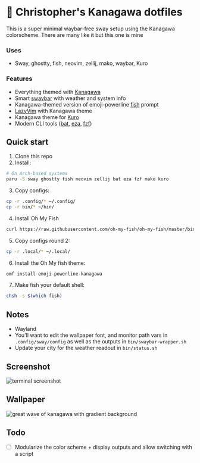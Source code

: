 # 🌊 Christopher's Kanagawa dotfiles

This is a super minimal waybar-free sway setup using the Kanagawa colorscheme. There are many like it but this one is mine

### Uses
- Sway, ghostty, fish, neovim, zellij, mako, waybar, Kuro

### Features
- Everything themed with [Kanagawa](https://github.com/rebelot/kanagawa.nvim)
- Smart [swaybar](https://man.archlinux.org/man/sway-bar.5) with weather and system info
- Kanagawa-themed version of emoji-powerline [fish](https://github.com/fish-shell/fish-shell) prompt
- [LazyVim](https://www.lazyvim.org/) with Kanagawa theme 
- Kanagawa theme for [Kuro](https://github.com/davidsmorais/kuro)
- Modern CLI tools ([bat](https://github.com/sharkdp/bat), [eza](https://github.com/eza-community/eza), [fzf](https://github.com/junegunn/fzf))

## Quick start

1. Clone this repo
2. Install:
```bash
# On Arch-based systems
paru -S sway ghostty fish neovim zellij bat eza fzf mako kuro
```

3. Copy configs:
```bash
cp -r .config/* ~/.config/
cp -r bin/* ~/bin/
```

4. Install Oh My Fish
```bash
curl https://raw.githubusercontent.com/oh-my-fish/oh-my-fish/master/bin/install | fish
```

5. Copy configs round 2:
```bash
cp -r .local/* ~/.local/
```

6. Install the Oh My fish theme:
```bash
omf install emoji-powerline-kanagawa
```

7. Make fish your default shell:
```bash
chsh -s $(which fish)
```

## Notes

- Wayland
- You'll want to edit the wallpaper font, and monitor path vars in `.config/sway/config` as well as the outputs in `bin/swaybar-wrapper.sh`
- Update your city for the weather readout in `bin/status.sh`

## Screenshot
![terminal screenshot](https://i.imgur.com/7dENbEl.png)

## Wallpaper
 ![great wave of kanagawa with gradient background](https://i.imgur.com/bWp4T9p.jpeg)

## Todo
- [ ] Modularize the color scheme + display outputs and allow switching with a script
